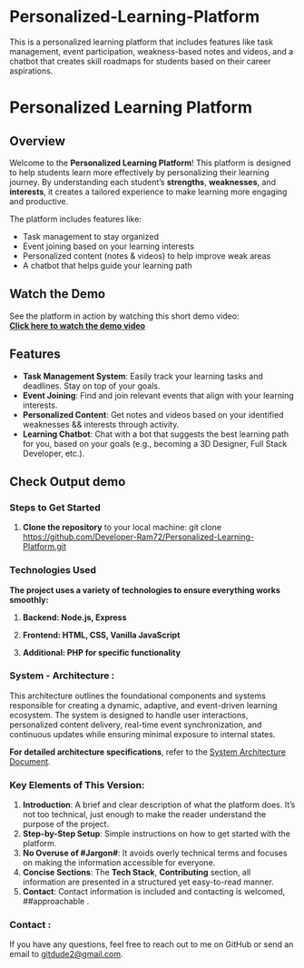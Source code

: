 # Personalized-Learning-Platform
This is a personalized learning platform that includes features like task management, event participation, weakness-based notes and videos, and a chatbot that creates skill roadmaps for students based on their career aspirations.
# Personalized Learning Platform

## Overview

Welcome to the **Personalized Learning Platform**! This platform is designed to help students learn more effectively by personalizing their learning journey. By understanding each student’s **strengths**, **weaknesses**, and **interests**, it creates a tailored experience to make learning more engaging and productive.

The platform includes features like:

- Task management to stay organized
- Event joining based on your learning interests
- Personalized content (notes & videos) to help improve weak areas
- A chatbot that helps guide your learning path

## Watch the Demo

See the platform in action by watching this short demo video:  
[**Click here to watch the demo video**](https://github.com/Developer-Ram72/Personalized-Learning-Platform/blob/main/learn.mp4)

## Features

- **Task Management System**: Easily track your learning tasks and deadlines. Stay on top of your goals.
- **Event Joining**: Find and join relevant events that align with your learning interests.
- **Personalized Content**: Get notes and videos based on your identified weaknesses && interests through activity.
- **Learning Chatbot**: Chat with a bot that suggests the best learning path for you, based on your goals (e.g., becoming a 3D Designer, Full Stack Developer, etc.).

## Check Output demo

### Steps to Get Started

1. **Clone the repository** to your local machine:
   git clone https://github.com/Developer-Ram72/Personalized-Learning-Platform.git

### Technologies Used
**The project uses a variety of technologies to ensure everything works smoothly:**

1. **Backend: Node.js, Express**

2. **Frontend: HTML, CSS, Vanilla JavaScript**

3. **Additional: PHP for specific functionality**

### System - Architecture :


This architecture outlines the foundational components and systems responsible for creating a dynamic, adaptive, and event-driven learning ecosystem. The system is designed to handle user interactions, personalized content delivery, real-time event synchronization, and continuous updates while ensuring minimal exposure to internal states.

**For detailed architecture specifications**, refer to the 
[System Architecture Document](https://github.com/Developer-Ram72/Personalized-Learning-Platform/blob/main/system_architecture.txt).

   
### Key Elements of This Version:

1. **Introduction**: A brief and clear description of what the platform does. It’s not too technical, just enough to make the reader understand the purpose of the project.
2. **Step-by-Step Setup**: Simple instructions on how to get started with the platform.
3. **No Overuse of #Jargon#**: It avoids overly technical terms and focuses on making the information accessible for everyone. 
4. **Concise Sections**: The **Tech Stack**, **Contributing** section, all information are presented in a structured yet easy-to-read manner. 
5. **Contact**: Contact information is included and contacting is welcomed, ##approachable .


### Contact :
 If you have any questions, feel free to reach out to me on GitHub or send an email to gitdude2@gmail.com.
